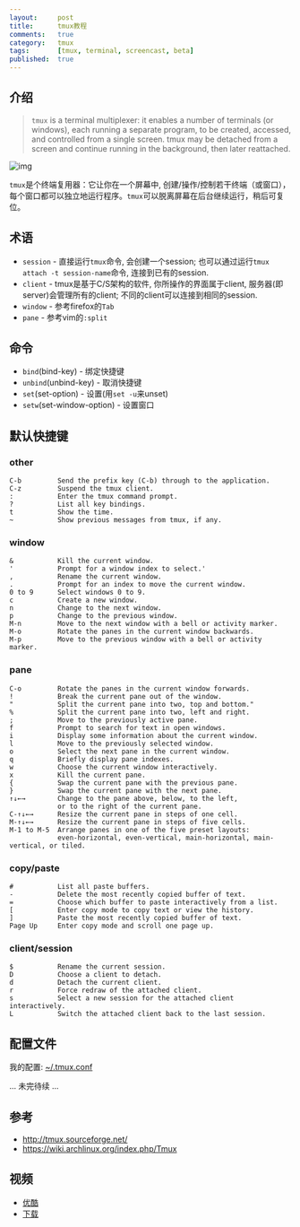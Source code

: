 ```yaml
---
layout:     post
title:      tmux教程
comments:   true
category:   tmux
tags:       [tmux, terminal, screencast, beta]
published:  true
---
```


介绍
-------
> `tmux` is a terminal multiplexer: it enables a number of terminals (or windows),
> each running a separate program, to be created, accessed, and controlled from a
> single screen. tmux may be detached from a screen and continue running in the
> background, then later reattached.

![img](http://upload.wikimedia.org/wikipedia/commons/thumb/5/50/Tmux.png/320px-Tmux.png)

`tmux`是个终端复用器：它让你在一个屏幕中, 创建/操作/控制若干终端（或窗口），
每个窗口都可以独立地运行程序。`tmux`可以脱离屏幕在后台继续运行，稍后可复位。

术语
-------
- `session` - 直接运行`tmux`命令, 会创建一个session;
  也可以通过运行`tmux attach -t session-name`命令, 连接到已有的session.
- `client` - tmux是基于C/S架构的软件, 你所操作的界面属于client,
  服务器(即server)会管理所有的client; 不同的client可以连接到相同的session.
- `window` - 参考firefox的`Tab`
- `pane` - 参考vim的`:split`

命令
----
- `bind`(bind-key) - 绑定快捷键
- `unbind`(unbind-key) - 取消快捷键
- `set`(set-option) - 设置(用`set -u`来unset)
- `setw`(set-window-option) - 设置窗口

默认快捷键
----------
### other
    C-b         Send the prefix key (C-b) through to the application.
    C-z         Suspend the tmux client.
    :           Enter the tmux command prompt.
    ?           List all key bindings.
    t           Show the time.
    ~           Show previous messages from tmux, if any.

### window
    &           Kill the current window.
    '           Prompt for a window index to select.'
    ,           Rename the current window.
    .           Prompt for an index to move the current window.
    0 to 9      Select windows 0 to 9.
    c           Create a new window.
    n           Change to the next window.
    p           Change to the previous window.
    M-n         Move to the next window with a bell or activity marker.
    M-o         Rotate the panes in the current window backwards.
    M-p         Move to the previous window with a bell or activity marker.

### pane
    C-o         Rotate the panes in the current window forwards.
    !           Break the current pane out of the window.
    "           Split the current pane into two, top and bottom."
    %           Split the current pane into two, left and right.
    ;           Move to the previously active pane.
    f           Prompt to search for text in open windows.
    i           Display some information about the current window.
    l           Move to the previously selected window.
    o           Select the next pane in the current window.
    q           Briefly display pane indexes.
    w           Choose the current window interactively.
    x           Kill the current pane.
    {           Swap the current pane with the previous pane.
    }           Swap the current pane with the next pane.
    ↑↓←→        Change to the pane above, below, to the left,
                or to the right of the current pane.
    C-↑↓←→      Resize the current pane in steps of one cell.
    M-↑↓←→      Resize the current pane in steps of five cells.
    M-1 to M-5  Arrange panes in one of the five preset layouts:
                even-horizontal, even-vertical, main-horizontal, main-vertical, or tiled.

### copy/paste
    #           List all paste buffers.
    -           Delete the most recently copied buffer of text.
    =           Choose which buffer to paste interactively from a list.
    [           Enter copy mode to copy text or view the history.
    ]           Paste the most recently copied buffer of text.
    Page Up     Enter copy mode and scroll one page up.

### client/session
    $           Rename the current session.
    D           Choose a client to detach.
    d           Detach the current client.
    r           Force redraw of the attached client.
    s           Select a new session for the attached client interactively.
    L           Switch the attached client back to the last session.

配置文件
------------
我的配置: [~/.tmux.conf](https://raw.github.com/gotovoid/dot/master/.tmux.conf)

... 未完待续 ...

参考
----
- <http://tmux.sourceforge.net/>
- <https://wiki.archlinux.org/index.php/Tmux>

视频
----
- [优酷](http://v.youku.com/v_show/id_XNDA1NTM1MDQ0.html)
- [下载](http://ubuntuone.com/7HUPgFOU7kbBPvkSjlsrpd)
